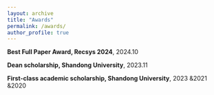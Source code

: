 ```yaml
---
layout: archive
title: "Awards"
permalink: /awards/
author_profile: true
---
```

   **Best Full Paper Award, Recsys 2024**, 2024.10
   
   **Dean scholarship, Shandong University**, 2023.11  
   
   **First-class academic scholarship, Shandong University**, 2023 &2021 &2020
